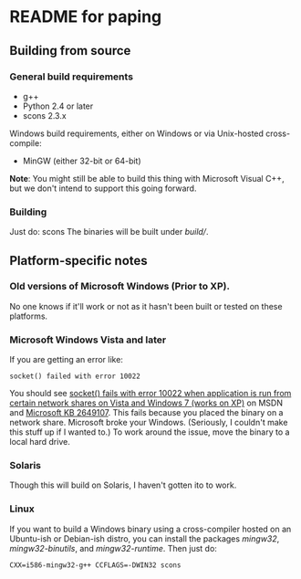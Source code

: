 # README for paping 
## Building from source
### General build requirements 
* g++
* Python 2.4 or later
* scons 2.3.x

Windows build requirements, either on Windows or via Unix-hosted cross-compile:
* MinGW (either 32-bit or 64-bit)

**Note**:
You might still be able to build this thing with Microsoft Visual C++, but 
we don't intend to support this going forward. 

### Building
Just do:
   scons
The binaries will be built under *build/*. 

## Platform-specific notes
### Old versions of Microsoft Windows (Prior to XP).
No one knows if it'll work or not as it hasn't been built or tested on these 
platforms.

### Microsoft Windows Vista and later
If you are getting an error like:

    socket() failed with error 10022

You should see [socket() fails with error 10022 when application is run from
certain network shares on Vista and Windows 7 (works on XP)](https://social.msdn.microsoft.com/Forums/windowsdesktop/en-US/3076a9cd-57a0-418d-8de1-07adc3b486bb/socket-fails-with-error-10022-when-application-is-run-from-certain-network-shares-on-vista-and?forum=wsk) on
MSDN and [Microsoft KB 2649107](https://support.microsoft.com/en-us/kb/2649107).
This fails because you placed the binary on a network share.  Microsoft broke your Windows.
(Seriously, I couldn't make this stuff up if I wanted to.)  To work around the
issue, move the binary to a local hard drive.

### Solaris
Though this will build on Solaris, I haven't gotten ito to work. 

### Linux
If you want to build a Windows binary using a cross-compiler hosted on an
Ubuntu-ish or Debian-ish distro, you can install the packages *mingw32*,
*mingw32-binutils*, and *mingw32-runtime*.   Then just do:

    CXX=i586-mingw32-g++ CCFLAGS=-DWIN32 scons



